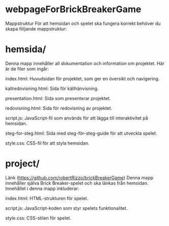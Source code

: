 # webpageForBrickBreakerGame

Mappstruktur
För att hemsidan och spelet ska fungera korrekt behöver du skapa följande mappstruktur:

# hemsida/
Denna mapp innehåller all dokumentation och information om projektet. Här är de filer som ingår:

index.html: Huvudsidan för projektet, som ger en översikt och navigering.

kallredovisning.html: Sida för källhänvisning.

presentation.html: Sida som presenterar projektet.

redovisning.html: Sida för redovisning av projektet.

script.js: JavaScript-fil som används för att lägga till interaktivitet på hemsidan.

steg-for-steg.html: Sida med steg-för-steg-guide för att utveckla spelet.

style.css: CSS-fil för att styla hemsidan.

# project/ 
Länk (https://github.com/robertRizzo/brickBreakerGame)
Denna mapp innehåller själva Brick Breaker-spelet och ska länkas från hemsidan. Innehållet i denna mapp inkluderar:

index.html: HTML-strukturen för spelet.

script.js: JavaScript-koden som styr spelets funktionalitet.

style.css: CSS-stilen för spelet.

